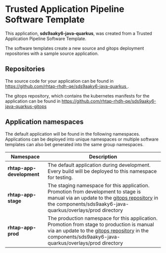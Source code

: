 # Trusted Application Pipeline Software Template

This application, **sds9aaky6-java-quarkus**, was created from a Trusted Application Pipeline Software Template.

The software templates create a new source and gitops deployment repositories with a sample source application. 

## Repositories

The source code for your application can be found in [https://github.com/rhtap-rhdh-qe/sds9aaky6-java-quarkus ](https://github.com/rhtap-rhdh-qe/sds9aaky6-java-quarkus ).
 
The gitops repository, which contains the kubernetes manifests for the application can be found in 
[https://github.com/rhtap-rhdh-qe/sds9aaky6-java-quarkus-gitops ](https://github.com/rhtap-rhdh-qe/sds9aaky6-java-quarkus-gitops ) 

## Application namespaces 

The default application will be found in the following namespaces. Applications can be deployed into unique namespaces or multiple software templates can also bet generated into the same group namespaces.  

|  Namespace   |  Description   |  
| -------- | -------- |   
| **rhtap-app-development** | The default application during development. Every build will be deployed to this namespace for testing. | 
| **rhtap-app-stage** | The staging namespace for this application. Promotion from development to stage is manual via an update to the [gitops repository](https://github.com/rhtap-rhdh-qe/sds9aaky6-java-quarkus-gitops ) in the components/sds9aaky6-java-quarkus/overlays/prod directory |  
| **rhtap-app-prod** | The production namespace for this application. Promotion from stage to production is manual via an update to the [gitops repository](https://github.com/rhtap-rhdh-qe/sds9aaky6-java-quarkus-gitops ) in the components/sds9aaky6-java-quarkus/overlays/prod directory | 